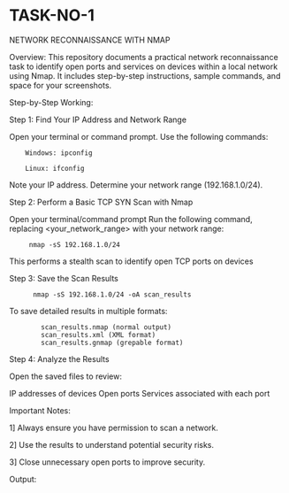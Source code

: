 # TASK-NO-1
NETWORK RECONNAISSANCE WITH NMAP

Overview:
This repository documents a practical network reconnaissance task to identify open ports and services on devices within a local network using Nmap. It includes step-by-step instructions, sample commands, and space for your screenshots.

Step-by-Step Working:

Step 1: Find Your IP Address and Network Range

  Open your terminal or command prompt.
  Use the following commands:


        Windows: ipconfig

        Linux: ifconfig    
    
  Note your IP address.
  Determine your network range (192.168.1.0/24).
  

Step 2: Perform a Basic TCP SYN Scan with Nmap

  Open your terminal/command prompt
   Run the following command, replacing <your_network_range> with your network range:

  
         nmap -sS 192.168.1.0/24

        
  This performs a stealth scan to identify open TCP ports on devices
  

Step 3: Save the Scan Results

           
          nmap -sS 192.168.1.0/24 -oA scan_results  
                 

   To save detailed results in multiple formats:
   
   
            scan_results.nmap (normal output)
            scan_results.xml (XML format)
            scan_results.gnmap (grepable format)


Step 4: Analyze the Results


   Open the saved files to review:
   
   IP addresses of devices
   Open ports
   Services associated with each port


Important Notes:


   1] Always ensure you have permission to scan a network.
   
   2] Use the results to understand potential security risks.
   
   3] Close unnecessary open ports to improve security.


Output:

        
